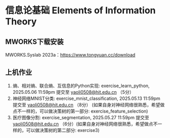 # 信息论基础 Elements of Information Theory

## MWORKS下载安装
MWORKS.Syslab 2023a：https://www.tongyuan.cc/download

## 上机作业
1. 熵、相对熵、联合熵、互信息的Python实现: exercise_learn_python, 2025.05.06 11:59pm 提交至 yaoli0508@hit.edu.cn （5分）
2. 神经网络MNIST分类: exercise_mnist_classification, 2025.05.13 11:59pm 提交至 yaoli0508@hit.edu.cn （8分）
(如果自身对神经网络很熟悉，希望做点不一样的，可以做决策树的第一部分: exercise_feature_selection)
3. 医疗图像分割: exercise_segmentation, 2025.05.27 11:59pm 提交至 yaoli0508@hit.edu.cn  （6分）(如果自身对神经网络很熟悉，希望做点不一样的，可以做决策树的第二部分: exercise3)
